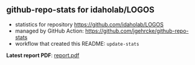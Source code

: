 ## github-repo-stats for idaholab/LOGOS

- statistics for repository https://github.com/idaholab/LOGOS
- managed by GitHub Action: https://github.com/jgehrcke/github-repo-stats
- workflow that created this README: `update-stats`

**Latest report PDF**: [report.pdf](https://github.com/idaholab/repository-statistics/raw/main/idaholab/LOGOS/latest-report/report.pdf)

